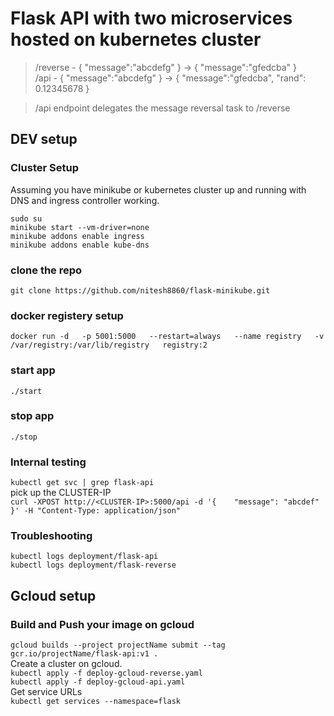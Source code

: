 # Flask API with two microservices hosted on kubernetes cluster  

>/reverse - { "message":"abcdefg" } → { "message":"gfedcba" }    
>/api - { "message":"abcdefg" } → { "message":"gfedcba", "rand": 0.12345678 }    
   
>/api endpoint delegates the message reversal task to /reverse    

## DEV setup  

### Cluster Setup
Assuming you have minikube or kubernetes cluster up and running with DNS and ingress controller working.   
  
`sudo su`  
`minikube start --vm-driver=none`  
`minikube addons enable ingress`  
`minikube addons enable kube-dns`  
  
### clone the repo  
`git clone https://github.com/nitesh8860/flask-minikube.git`  
  
### docker registery setup  
`docker run -d   -p 5001:5000   --restart=always   --name registry   -v /var/registry:/var/lib/registry   registry:2`  
  
### start app  
`./start`  
  
### stop app  
`./stop`  
  
### Internal testing  
`kubectl get svc | grep flask-api`  
pick up the CLUSTER-IP  
`curl -XPOST http://<CLUSTER-IP>:5000/api -d '{    "message": "abcdef"  }' -H "Content-Type: application/json"`  
  
### Troubleshooting  
`kubectl logs deployment/flask-api`  
`kubectl logs deployment/flask-reverse`  

## Gcloud setup
### Build and Push your image on gcloud   
`gcloud builds --project projectName submit --tag gcr.io/projectName/flask-api:v1 .`  
Create a cluster on gcloud.  
`kubectl apply -f deploy-gcloud-reverse.yaml`  
`kubectl apply -f deploy-gcloud-api.yaml`  
Get service URLs   
`kubectl get services --namespace=flask`  


